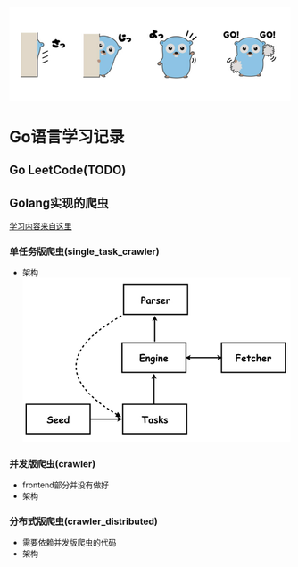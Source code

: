 ![from pronama.azurewebsites.net](./assets/gopher.jpg)


# Go语言学习记录

## Go LeetCode(TODO)



## Golang实现的爬虫

[学习内容来自这里](https://coding.imooc.com/class/180.html)

### 单任务版爬虫(single_task_crawler)
- 架构
   ![架构](./assets/single_task/single_task.jpeg)

### 并发版爬虫(crawler)
- frontend部分并没有做好
- 架构    
### 分布式版爬虫(crawler_distributed)
- 需要依赖并发版爬虫的代码
- 架构
